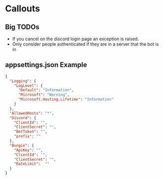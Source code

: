 # Callouts

## Big TODOs

* If you cancel on the discord login page an exception is raised.
* Only consider people authenticated if they are in a server that the bot is in

## appsettings.json Example

```json
{
  "Logging": {
    "LogLevel": {
      "Default": "Information",
      "Microsoft": "Warning",
      "Microsoft.Hosting.Lifetime": "Information"
    }
  },
  "AllowedHosts": "*",
  "Discord": {
    "ClientId": "",
    "ClientSecret": "",
    "BotToken": "",
    "prefix": ""
  },
  "Bungie": {
    "ApiKey": "",
    "ClientId": "",
    "ClientSecret": "",
    "RateLimit":  ""
  }
}
```